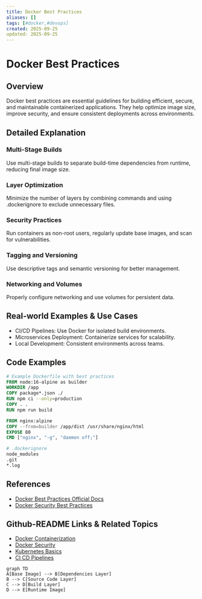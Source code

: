 ```yaml
---
title: Docker Best Practices
aliases: []
tags: [#docker,#devops]
created: 2025-09-25
updated: 2025-09-25
---
```


# Docker Best Practices

## Overview

Docker best practices are essential guidelines for building efficient, secure, and maintainable containerized applications. They help optimize image size, improve security, and ensure consistent deployments across environments.

## Detailed Explanation

### Multi-Stage Builds

Use multi-stage builds to separate build-time dependencies from runtime, reducing final image size.

### Layer Optimization

Minimize the number of layers by combining commands and using .dockerignore to exclude unnecessary files.

### Security Practices

Run containers as non-root users, regularly update base images, and scan for vulnerabilities.

### Tagging and Versioning

Use descriptive tags and semantic versioning for better management.

### Networking and Volumes

Properly configure networking and use volumes for persistent data.

## Real-world Examples & Use Cases

- CI/CD Pipelines: Use Docker for isolated build environments.
- Microservices Deployment: Containerize services for scalability.
- Local Development: Consistent environments across teams.

## Code Examples

```dockerfile
# Example Dockerfile with best practices
FROM node:16-alpine as builder
WORKDIR /app
COPY package*.json ./
RUN npm ci --only=production
COPY . .
RUN npm run build

FROM nginx:alpine
COPY --from=builder /app/dist /usr/share/nginx/html
EXPOSE 80
CMD ["nginx", "-g", "daemon off;"]
```

```bash
# .dockerignore
node_modules
.git
*.log
```

## References

- [Docker Best Practices Official Docs](https://docs.docker.com/develop/dev-best-practices/)
- [Docker Security Best Practices](https://docs.docker.com/engine/security/)

## Github-README Links & Related Topics

- [Docker Containerization](./docker-containerization/README.md)
- [Docker Security](./docker-security/README.md)
- [Kubernetes Basics](./kubernetes-basics/README.md)
- [CI CD Pipelines](./ci-cd-pipelines/README.md)

```mermaid
graph TD
A[Base Image] --> B[Dependencies Layer]
B --> C[Source Code Layer]
C --> D[Build Layer]
D --> E[Runtime Image]
```